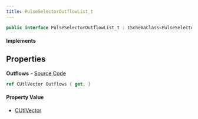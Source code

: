 ```yaml
---
title: PulseSelectorOutflowList_t
---
```


```csharp
public interface PulseSelectorOutflowList_t : ISchemaClass<PulseSelectorOutflowList_t>, ISchemaField, ISchemaClass, INativeHandle
```

#### Implements

## Properties

**Outflows** - [Source Code](https://github.com/swiftly-solution/swiftlys2/blob/master/managed/src/SwiftlyS2.Generated/Schemas/Interfaces/PulseSelectorOutflowList_t.cs#L17)

```csharp
ref CUtlVector Outflows { get; }
```

#### Property Value

- [CUtlVector](/docs/api/shared/natives/cutlvector)

